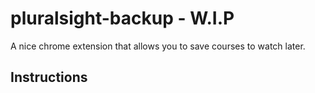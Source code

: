 # pluralsight-backup  - W.I.P

A nice chrome extension that allows you to save courses to watch later.

## Instructions
